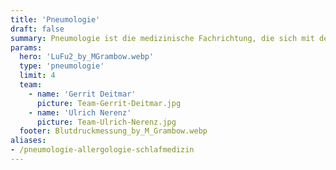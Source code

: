 ```yaml
---
title: 'Pneumologie'
draft: false
summary: Pneumologie ist die medizinische Fachrichtung, die sich mit der Diagnose und Behandlung von Erkrankungen der Lunge und der Atemwege beschäftigt. Dazu gehören zum Beispiel Asthma, chronische Bronchitis und Lungenentzündungen. Unser Ziel ist es, Ihre Atemwege zu heilen und Ihre Atmung zu verbessern, damit Sie sich rundum wohlfühlen.
params:
  hero: 'LuFu2_by_MGrambow.webp'
  type: 'pneumologie'
  limit: 4
  team:
    - name: 'Gerrit Deitmar'
      picture: Team-Gerrit-Deitmar.jpg
    - name: 'Ulrich Nerenz'
      picture: Team-Ulrich-Nerenz.jpg
  footer: Blutdruckmessung_by_M_Grambow.webp
aliases:
- /pneumologie-allergologie-schlafmedizin
---
```

